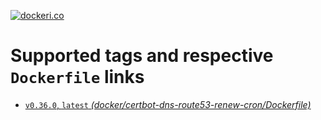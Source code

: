 [![dockeri.co](https://dockeri.co/image/creemama/certbot-dns-route53-renew-cron)](https://hub.docker.com/r/creemama/certbot-dns-route53-renew-cron)

# Supported tags and respective `Dockerfile` links

- [`v0.36.0`, `latest` _(docker/certbot-dns-route53-renew-cron/Dockerfile)_](https://github.com/creemama/docker/blob/master/certbot-dns-route53-renew-cron/Dockerfile)
